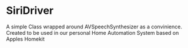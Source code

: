 # SiriDriver

A simple Class wrapped around AVSpeechSynthesizer as a convinience.
Created to be used in our personal Home Automation System based on Apples Homekit
